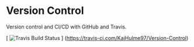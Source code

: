 # Version Control

Version control and CI/CD with GitHub and Travis.

[ ![Travis Build Status](https://travis-ci.com/KaiHulme97/Version-Control) ]
(https://travis-ci.com/KaiHulme97/Version-Control)
